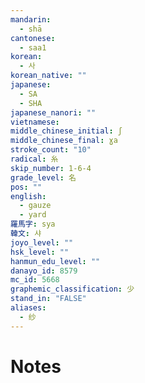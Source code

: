 ```yaml
---
mandarin:
  - shā
cantonese:
  - saa1
korean:
  - 사
korean_native: ""
japanese:
  - SA
  - SHA
japanese_nanori: ""
vietnamese:
middle_chinese_initial: ʃ
middle_chinese_final: ɣa
stroke_count: "10"
radical: 糸
skip_number: 1-6-4
grade_level: 名
pos: ""
english:
  - gauze
  - yard
羅馬字: sya
韓文: 샤
joyo_level: ""
hsk_level: ""
hanmun_edu_level: ""
danayo_id: 8579
mc_id: 5668
graphemic_classification: 少
stand_in: "FALSE"
aliases:
  - 纱
---
```


# Notes
